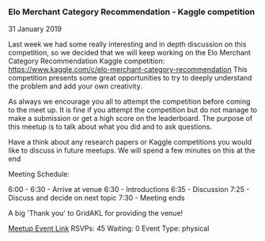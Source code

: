 ### Elo Merchant Category Recommendation - Kaggle competition
31 January 2019

Last week we had some really interesting and in depth discussion on this competition, so we decided that we will keep working on the Elo Merchant Category Recommendation Kaggle competition: https://www.kaggle.com/c/elo-merchant-category-recommendation
This competition presents some great opportunities to try to deeply understand the problem and add your own creativity.

As always we encourage you all to attempt the competition before coming to the meet up. It is fine if you attempt the competition but do not manage to make a submission or get a high score on the leaderboard. The purpose of this meetup is to talk about what you did and to ask questions.

Have a think about any research papers or Kaggle competitions you would like to discuss in future meetups. We will spend a few minutes on this at the end

Meeting Schedule:

6:00 - 6:30 - Arrive at venue
6:30 - Introductions
6:35 - Discussion
7:25 - Discuss and decide on next topic
7:30 - Meeting ends

A big 'Thank you' to GridAKL for providing the venue!

[Meetup Event Link](https://www.meetup.com/Data-Science-Discussion-Auckland/events/256963381)
RSVPs: 45
Waiting: 0
Event Type: physical
